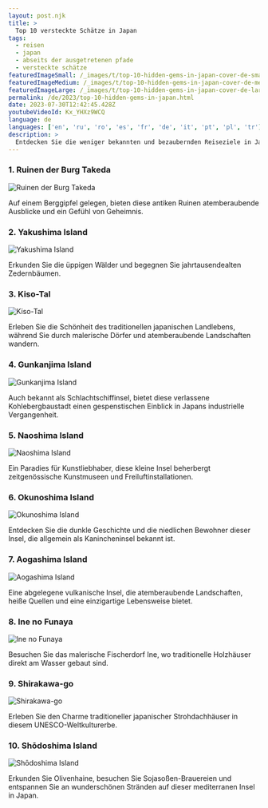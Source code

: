 ```yaml
---
layout: post.njk
title: >
  Top 10 versteckte Schätze in Japan
tags:
  - reisen
  - japan
  - abseits der ausgetretenen pfade
  - versteckte schätze
featuredImageSmall: /_images/t/top-10-hidden-gems-in-japan-cover-de-small.webp
featuredImageMedium: /_images/t/top-10-hidden-gems-in-japan-cover-de-medium.webp
featuredImageLarge: /_images/t/top-10-hidden-gems-in-japan-cover-de-large.webp
permalink: /de/2023/top-10-hidden-gems-in-japan.html
date: 2023-07-30T12:42:45.428Z
youtubeVideoId: Kx_YHXz9WCQ
language: de
languages: ['en', 'ru', 'ro', 'es', 'fr', 'de', 'it', 'pt', 'pl', 'tr']
description: >
  Entdecken Sie die weniger bekannten und bezaubernden Reiseziele in Japan, die abseits der ausgetretenen Pfade liegen. Von abgelegenen Bergdörfern bis hin zu geheimen heißen Quellen bieten diese versteckten Schätze ein einzigartiges und authentisches Erlebnis für Reisende, die Abenteuer und kulturelles Eintauchen suchen.
---
```


### 1. Ruinen der Burg Takeda

![Ruinen der Burg Takeda](/_images/f/ff9d8c58bb7e531cd97b9961f986492c-medium.webp)

Auf einem Berggipfel gelegen, bieten diese antiken Ruinen atemberaubende Ausblicke und ein Gefühl von Geheimnis.

### 2. Yakushima Island

![Yakushima Island](/_images/a/afe6615f51545642e8b1865c6924c623-medium.webp)

Erkunden Sie die üppigen Wälder und begegnen Sie jahrtausendealten Zedernbäumen.

### 3. Kiso-Tal

![Kiso-Tal](/_images/2/2389f5ab10e9c6afdca9a6d0161ea01a-medium.webp)

Erleben Sie die Schönheit des traditionellen japanischen Landlebens, während Sie durch malerische Dörfer und atemberaubende Landschaften wandern.

### 4. Gunkanjima Island

![Gunkanjima Island](/_images/7/7f221315f73d6afbd692fc02382ed328-medium.webp)

Auch bekannt als Schlachtschiffinsel, bietet diese verlassene Kohlebergbaustadt einen gespenstischen Einblick in Japans industrielle Vergangenheit.

### 5. Naoshima Island

![Naoshima Island](/_images/7/79bc6c54a63f8e1fbf6463640245a32a-medium.webp)

Ein Paradies für Kunstliebhaber, diese kleine Insel beherbergt zeitgenössische Kunstmuseen und Freiluftinstallationen.

### 6. Okunoshima Island

![Okunoshima Island](/_images/0/006981013de3e27700f0675387dc0095-medium.webp)

Entdecken Sie die dunkle Geschichte und die niedlichen Bewohner dieser Insel, die allgemein als Kanincheninsel bekannt ist.

### 7. Aogashima Island

![Aogashima Island](/_images/7/7eee148f807e612527e7e6a766b8580b-medium.webp)

Eine abgelegene vulkanische Insel, die atemberaubende Landschaften, heiße Quellen und eine einzigartige Lebensweise bietet.

### 8. Ine no Funaya

![Ine no Funaya](/_images/4/454dc57918d981aecf5da6481c5f2a4c-medium.webp)

Besuchen Sie das malerische Fischerdorf Ine, wo traditionelle Holzhäuser direkt am Wasser gebaut sind.

### 9. Shirakawa-go

![Shirakawa-go](/_images/6/61f99d0b643c16c0c1d733601911a7b1-medium.webp)

Erleben Sie den Charme traditioneller japanischer Strohdachhäuser in diesem UNESCO-Weltkulturerbe.

### 10. Shōdoshima Island

![Shōdoshima Island](/_images/4/4af4e15cea065e6d14b1b029fb46fe4a-medium.webp)

Erkunden Sie Olivenhaine, besuchen Sie Sojasoßen-Brauereien und entspannen Sie an wunderschönen Stränden auf dieser mediterranen Insel in Japan.

